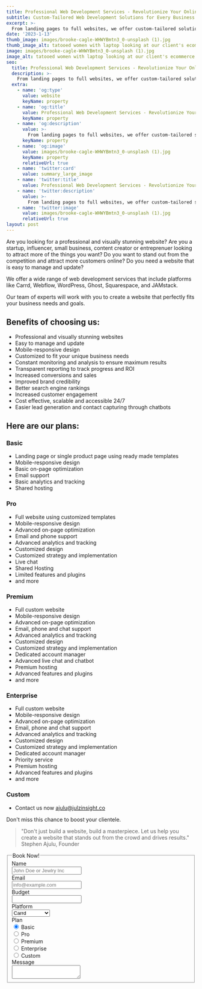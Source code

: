 ```yaml
---
title: Professional Web Development Services - Revolutionize Your Online Presence
subtitle: Custom-Tailored Web Development Solutions for Every Business and Platform
excerpt: >-
  From landing pages to full websites, we offer custom-tailored solutions for Carrd, Webflow, WordPress, Ghost, Squarespace, and Static Websites Contact us today to learn more.
date: '2023-1-13'
thumb_image: images/brooke-cagle-WHWYBmtn3_0-unsplash (1).jpg
thumb_image_alt: tatooed women with laptop looking at our client's ecommerce store with a smile on her face
image: images/brooke-cagle-WHWYBmtn3_0-unsplash (1).jpg
image_alt: tatooed women with laptop looking at our client's ecommerce store with a smile on her face
seo:
  title: Professional Web Development Services - Revolutionize Your Online Presence
  description: >-
    From landing pages to full websites, we offer custom-tailored solutions for Carrd, Webflow, WordPress, Ghost, Squarespace, and Static Websites. Contact us today to learn more.
  extra:
    - name: 'og:type'
      value: website
      keyName: property
    - name: 'og:title'
      value: Professional Web Development Services - Revolutionize Your Online Presence
      keyName: property
    - name: 'og:description'
      value: >-
        From landing pages to full websites, we offer custom-tailored solutions for Carrd, Webflow, WordPress, Ghost, Squarespace, and Static Websites. Contact us today to learn more.
      keyName: property
    - name: 'og:image'
      value: images/brooke-cagle-WHWYBmtn3_0-unsplash (1).jpg
      keyName: property
      relativeUrl: true
    - name: 'twitter:card'
      value: summary_large_image
    - name: 'twitter:title'
      value: Professional Web Development Services - Revolutionize Your Online Presence
    - name: 'twitter:description'
      value: >-
        From landing pages to full websites, we offer custom-tailored solutions for Carrd, Webflow, WordPress, Ghost, Squarespace, and Static Websites. Contact us today to learn more.
    - name: 'twitter:image'
      value: images/brooke-cagle-WHWYBmtn3_0-unsplash (1).jpg
      relativeUrl: true
layout: post
---
```


Are you looking for a professional and visually stunning website? Are you a startup, influencer, small business, content creator or entreprenuer looking to attract more of the things you want? Do you want to stand out from the competition and attract more customers online? Do you need a website that is easy to manage and update?

We offer a wide range of web development services that include platforms like Carrd, Webflow, WordPress, Ghost, Squarespace, and JAMstack. 

Our team of experts will work with you to create a website that perfectly fits your business needs and goals.

## Benefits of choosing us:

- Professional and visually stunning websites
- Easy to manage and update
- Mobile-responsive design
- Customized to fit your unique business needs
- Constant monitoring and analysis to ensure maximum results
- Transparent reporting to track progress and ROI
- Increased conversions and sales
- Improved brand credibility
- Better search engine rankings
- Increased customer engagement
- Cost effective, scalable and accessible 24/7
- Easier lead generation and contact capturing through chatbots

## Here are our plans: 

### Basic
- Landing page or single product page using ready made templates
- Mobile-responsive design
- Basic on-page optimization
- Email support
- Basic analytics and tracking
- Shared hosting

### Pro
- Full website using customized templates
- Mobile-responsive design
- Advanced on-page optimization
- Email and phone support
- Advanced analytics and tracking
- Customized design
- Customized strategy and implementation
- Live chat
- Shared Hosting
- Limited features and plugins
- and more


### Premium
- Full custom website
- Mobile-responsive design
- Advanced on-page optimization
- Email, phone and chat support
- Advanced analytics and tracking
- Customized design
- Customized strategy and implementation
- Dedicated account manager
- Advanced live chat and chatbot
- Premium hosting
- Advanced features and plugins
- and more


### Enterprise
- Full custom website
- Mobile-responsive design
- Advanced on-page optimization
- Email, phone and chat support
- Advanced analytics and tracking
- Customized design
- Customized strategy and implementation
- Dedicated account manager
- Priority service
- Premium hosting
- Advanced features and plugins
- and more

### Custom
- Contact us now [ajulu@julzinsight.co](mailto:ajulu@julzinsight.co)

Don't miss this chance to boost your clientele. 

> "Don't just build a website, build a masterpiece. Let us help you create a website that stands out from the crowd and drives results."
> Stephen Ajulu, Founder

<form class="form-horizontal">
<fieldset>

<!-- Form Name -->
<legend>Book Now!</legend>

<!-- Text input-->
<div class="form-group">
  <label class="col-md-4 control-label" for="name">Name</label>  
  <div class="col-md-4">
  <input id="name" name="name" type="text" placeholder="John Doe or Jewlry Inc" class="form-control input-md" required="">
    
  </div>
</div>

<!-- Text input-->
<div class="form-group">
  <label class="col-md-4 control-label" for="email">Email</label>  
  <div class="col-md-4">
  <input id="email" name="email" type="text" placeholder="info@example.com" class="form-control input-md" required="">
    
  </div>
</div>

<!-- Text input-->
<div class="form-group">
  <label class="col-md-4 control-label" for="budget">Budget</label>  
  <div class="col-md-4">
  <input id="budget" name="budget" type="text" placeholder="" class="form-control input-md">
    
  </div>
</div>

<!-- Select Basic -->
<div class="form-group">
  <label class="col-md-4 control-label" for="platform">Platform</label>
  <div class="col-md-4">
    <select id="platform" name="platform" class="form-control">
      <option value="1">Carrd</option>
      <option value="2">Webflow</option>
      <option value="3">WordPress</option>
      <option value="4">Ghost</option>
      <option value="5">Squarespace</option>
    </select>
  </div>
</div>

<!-- Multiple Radios -->
<div class="form-group">
  <label class="col-md-4 control-label" for="plan">Plan</label>
  <div class="col-md-4">
  <div class="radio">
    <label for="plan-0">
      <input type="radio" name="plan" id="plan-0" value="1" checked="checked">
      Basic
    </label>
	</div>
  <div class="radio">
    <label for="plan-1">
      <input type="radio" name="plan" id="plan-1" value="2">
      Pro
    </label>
	</div>
  <div class="radio">
    <label for="plan-2">
      <input type="radio" name="plan" id="plan-2" value="3">
      Premium
    </label>
	</div>
  <div class="radio">
    <label for="plan-3">
      <input type="radio" name="plan" id="plan-3" value="4">
      Enterprise
    </label>
	</div>
  <div class="radio">
    <label for="plan-4">
      <input type="radio" name="plan" id="plan-4" value="5">
      Custom
    </label>
	</div>
  </div>
</div>

<!-- Textarea -->
<div class="form-group">
  <label class="col-md-4 control-label" for="message">Message</label>
  <div class="col-md-4">                     
    <textarea class="form-control" id="message" name="message"></textarea>
  </div>
</div>

</fieldset>
</form>
